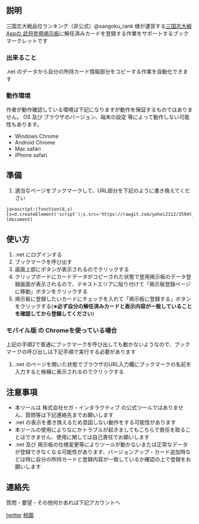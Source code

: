 ## 説明

三国志大戦品位ランキング（非公式）@sangoku_rank 様が運営する[三国志大戦Appの
武将登用掲示板](http://3594tapp.webcrow.jp/board.php)に解任済みカードを登録する作業をサポートするブックマークレットです

### 出来ること

.net のデータから自分の所持カード情報部分をコピーする作業を自動化できます

### 動作環境

作者が動作確認している環境は下記になりますが動作を保証するものではありません。
OS 及び ブラウザのバージョン、端末の設定 等によって動作しない可能性もあります。

* Windows Chrome
* Android Chrome
* Mac safari
* iPhone safari

## 準備

1. 適当なページをブックマークして、URL部分を下記のように書き換えてください

```
javascript:(function(d,s){s=d.createElement('script');s.src='https://rawgit.com/yohei2112/3594t_net_util/master/bookmarklet/board_helper/main.js';d.body.appendChild(s);})(document)
```

## 使い方

1. .net にログインする
1. ブックマークを呼び出す
1. 画面上部にボタンが表示されるのでクリックする
1. クリップボードにカードデータがコピーされた状態で登用掲示板のデータ登録画面が表示されるので、テキストエリアに貼り付けて「掲示板登録ページに移動」ボタンをクリックする
1. 掲示板に登録したいカードにチェックを入れて「掲示板に登録する」ボタンをクリックする(__※必ず自分の解任済みカードと表示内容が一致していることを確認してから登録してください__)

### モバイル版 の Chromeを使っている場合

上記の手順2で普通にブックマークを呼び出しても動かないようなので、ブックマークの呼び出しは下記手順で実行する必要があります

1. .net のページを開いた状態でブラウザのURL入力欄にブックマークの名前を入力すると候補に表示されるのでクリックする

## 注意事項

* 本ツールは 株式会社セガ・インタラクティブ の公式ツールではありません、質問等は下記連絡先までお願いします
* .net の表示を書き換えるため意図しない動作をする可能性があります
* 本ツールの使用によりなにかトラブルが起きましてもこちらで責任を取ることはできません、使用に関しては自己責任でお願いします
* .net 及び 掲示板の仕様変更等によりツールが動かないまたは正常なデータが登録できなくなる可能性があります、バージョンアップ・カード追加時などは特に自分の所持カードと登録内容が一致しているか確認の上で登録をお願いします

## 連絡先

  質問・要望・その他何かあれば下記アカウントへ

  [twitter](https://twitter.com/3594t_net_util)
  [桃園](https://3594t-touen.jp/users/144955)
